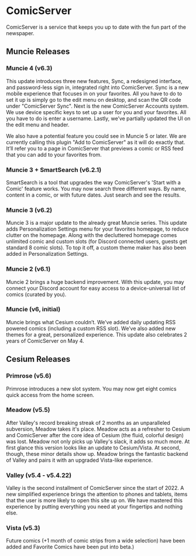 # ComicServer
ComicServer is a service that keeps you up to date with the fun part of the newspaper.

## Muncie Releases

### Muncie 4 (v6.3)
This update introduces three new features, Sync, a redesigned interface, and password-less sign in, integrated right into ComicServer. Sync is a new mobile experience that focuses in on your favorites. All you have to do to set it up is simply go to the edit menu on desktop, and scan the QR code under "ComicServer Sync". Next is the new ComicServer Accounts system. We use device specific keys to set up a user for you and your favorites. All you have to do is enter a username. Lastly, we’ve partially updated the UI on the edit menu and header.

We also have a potential feature you could see in Muncie 5 or later. We are currently calling this plugin "Add to ComicServer" as it will do exactly that. It’ll refer you to a page in ComicServer that previews a comic or RSS feed that you can add to your favorites from.

### Muncie 3 + SmartSearch (v6.2.1)
SmartSearch is a tool that upgrades the way ComicServer's 'Start with a Comic' feature works. You may now search three different ways. By name, content in a comic, or with future dates. Just search and see the results.

### Muncie 3 (v6.2)
Muncie 3 is a major update to the already great Muncie series. This update adds Personalization Settings menu for your favorites homepage, to reduce clutter on the homepage. Along with the decluttered homepage comes unlimited comic and custom slots (for Discord connected users, guests get standard 8 comic slots). To top it off, a custom theme maker has also been added in Personalization Settings.

### Muncie 2 (v6.1)
Muncie 2 brings a huge backend improvement. With this update, you may connect your Discord account for easy access to a device-universal list of comics (curated by you).

### Muncie (v6, initial)
Muncie brings what Cesium couldn’t. We’ve added daily updating RSS powered comics (including a custom RSS slot). We’ve also added new themes for a great, personalized experience. This update also celebrates 2 years of ComicServer on May 4.

## Cesium Releases

### Primrose (v5.6)
Primrose introduces a new slot system. You may now get eight comics quick access from the home screen.

### Meadow (v5.5)
After Valley's record breaking streak of 2 months as an unparalleled subversion, Meadow takes it's place. Meadow acts as a refresher to Cesium and ComicServer after the core idea of Cesium (the fluid, colorful design) was lost. Meadow not only picks up Valley's slack, it adds so much more. At first glance this version looks like an update to Cesium/Vista. At second, though, these minor details show up. Meadow brings the fantastic backend of Valley and pairs it with an upgraded Vista-like experience.

### Valley (v5.4 - v5.4.22)
Valley is the second installment of ComicServer since the start of 2022. A new simplified experience brings the attention to phones and tablets, items that the user is more likely to open this site up on. We have mastered this experience by putting everything you need at your fingertips and nothing else.

### Vista (v5.3)
Future comics (+1 month of comic strips from a wide selection) have been added and Favorite Comics have been put into beta.)